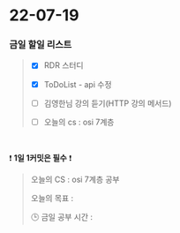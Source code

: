 # 22-07-19
### 금일 할일 리스트

> - [x]  RDR 스터디
>
> - [x]  ToDoList - api 수정
>
> - [ ]  김영한님 강의 듣기(HTTP 강의 메서드)
> 
> - [ ]  오늘의 cs : osi 7계층


<br/>

❗ **1일 1커밋은 필수** ❗
> 오늘의 CS : osi 7계층 공부
>
> 오늘의 목표  : 
>
> 🕒 금일 공부 시간 : 

<br/>
